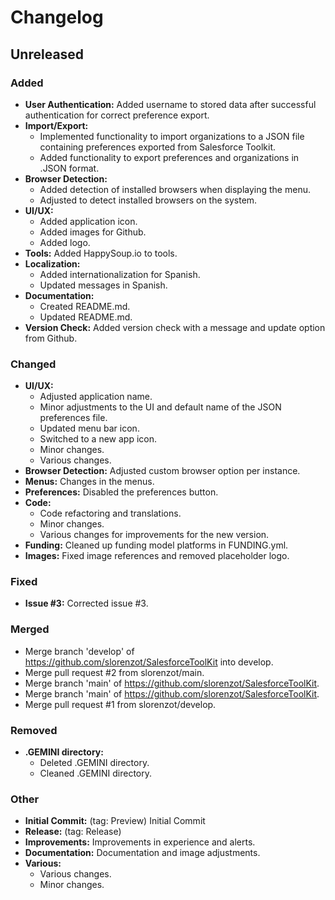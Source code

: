 # Changelog

## Unreleased

### Added
- **User Authentication:** Added username to stored data after successful authentication for correct preference export.
- **Import/Export:** 
    - Implemented functionality to import organizations to a JSON file containing preferences exported from Salesforce Toolkit.
    - Added functionality to export preferences and organizations in .JSON format.
- **Browser Detection:**
    - Added detection of installed browsers when displaying the menu.
    - Adjusted to detect installed browsers on the system.
- **UI/UX:**
    - Added application icon.
    - Added images for Github.
    - Added logo.
- **Tools:** Added HappySoup.io to tools.
- **Localization:**
    - Added internationalization for Spanish.
    - Updated messages in Spanish.
- **Documentation:**
    - Created README.md.
    - Updated README.md.
- **Version Check:** Added version check with a message and update option from Github.

### Changed
- **UI/UX:**
    - Adjusted application name.
    - Minor adjustments to the UI and default name of the JSON preferences file.
    - Updated menu bar icon.
    - Switched to a new app icon.
    - Minor changes.
    - Various changes.
- **Browser Detection:** Adjusted custom browser option per instance.
- **Menus:** Changes in the menus.
- **Preferences:** Disabled the preferences button.
- **Code:**
    - Code refactoring and translations.
    - Minor changes.
    - Various changes for improvements for the new version.
- **Funding:** Cleaned up funding model platforms in FUNDING.yml.
- **Images:** Fixed image references and removed placeholder logo.

### Fixed
- **Issue #3:** Corrected issue #3.

### Merged
- Merge branch 'develop' of https://github.com/slorenzot/SalesforceToolKit into develop.
- Merge pull request #2 from slorenzot/main.
- Merge branch 'main' of https://github.com/slorenzot/SalesforceToolKit.
- Merge branch 'main' of https://github.com/slorenzot/SalesforceToolKit.
- Merge pull request #1 from slorenzot/develop.

### Removed
- **.GEMINI directory:**
    - Deleted .GEMINI directory.
    - Cleaned .GEMINI directory.

### Other
- **Initial Commit:** (tag: Preview) Initial Commit
- **Release:** (tag: Release)
- **Improvements:** Improvements in experience and alerts.
- **Documentation:** Documentation and image adjustments.
- **Various:**
    - Various changes.
    - Minor changes.
